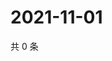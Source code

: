 # 2021-11-01

共 0 条

<!-- BEGIN WEIBO -->
<!-- 最后更新时间 Mon Nov 01 2021 00:11:52 GMT+0800 (China Standard Time) -->

<!-- END WEIBO -->
